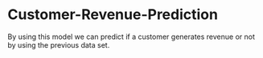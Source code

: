 # Customer-Revenue-Prediction
By using this model we can predict if a customer generates revenue or not by using the previous data set.
